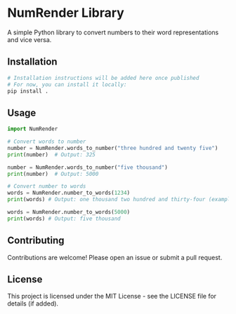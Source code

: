 # NumRender Library

A simple Python library to convert numbers to their word representations and vice versa.

## Installation

```bash
# Installation instructions will be added here once published
# For now, you can install it locally:
pip install .
```

## Usage

```python
import NumRender

# Convert words to number
number = NumRender.words_to_number("three hundred and twenty five")
print(number)  # Output: 325

number = NumRender.words_to_number("five thousand")
print(number)  # Output: 5000

# Convert number to words
words = NumRender.number_to_words(1234)
print(words) # Output: one thousand two hundred and thirty-four (example, actual output might vary slightly based on implementation)

words = NumRender.number_to_words(5000)
print(words) # Output: five thousand
```

## Contributing

Contributions are welcome! Please open an issue or submit a pull request.

## License

This project is licensed under the MIT License - see the LICENSE file for details (if added).